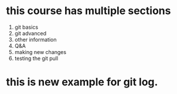 # this course has multiple sections

1. git basics
2. git advanced 
3. other information
4. Q&A
5. making new changes
6. testing the git pull

# this is new example for git log.
